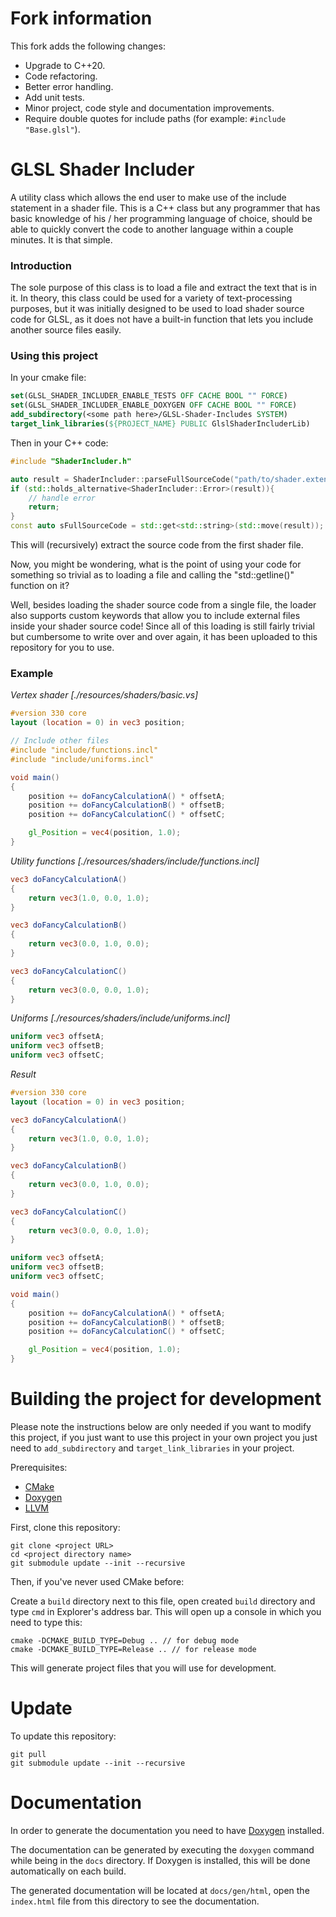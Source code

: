 # Fork information

This fork adds the following changes:
- Upgrade to C++20.
- Code refactoring.
- Better error handling.
- Add unit tests.
- Minor project, code style and documentation improvements.
- Require double quotes for include paths (for example: `#include "Base.glsl"`).

# GLSL Shader Includer

A utility class which allows the end user to make use of the include statement in a shader file.
This is a C++ class but any programmer that has basic knowledge of his / her programming language of choice, should be able to quickly convert the code to another language within a couple minutes. It is that simple.

### Introduction

The sole purpose of this class is to load a file and extract the text that is in it. In theory, this class could be used for a variety of text-processing purposes, but it was initially designed to be used to load shader source code for GLSL, as it does not have a built-in function that lets you include another source files easily.

### Using this project

In your cmake file:

```cmake
set(GLSL_SHADER_INCLUDER_ENABLE_TESTS OFF CACHE BOOL "" FORCE)
set(GLSL_SHADER_INCLUDER_ENABLE_DOXYGEN OFF CACHE BOOL "" FORCE)
add_subdirectory(<some path here>/GLSL-Shader-Includes SYSTEM)
target_link_libraries(${PROJECT_NAME} PUBLIC GlslShaderIncluderLib)
```

Then in your C++ code:

```cpp
#include "ShaderIncluder.h"

auto result = ShaderIncluder::parseFullSourceCode("path/to/shader.extension");
if (std::holds_alternative<ShaderIncluder::Error>(result)){
    // handle error
    return;
}
const auto sFullSourceCode = std::get<std::string>(std::move(result));
```

This will (recursively) extract the source code from the first shader file.

Now, you might be wondering, what is the point of using your code for something so trivial as to loading a file and calling the "std::getline()" function on it?

Well, besides loading the shader source code from a single file, the loader also supports custom keywords that allow you to include external files inside your shader source code! Since all of this loading is still fairly trivial but cumbersome to write over and over again, it has been uploaded to this repository for you to use.

### Example

*Vertex shader [./resources/shaders/basic.vs]*
```glsl
#version 330 core
layout (location = 0) in vec3 position;

// Include other files
#include "include/functions.incl"
#include "include/uniforms.incl"

void main()
{
    position += doFancyCalculationA() * offsetA;
    position += doFancyCalculationB() * offsetB;
    position += doFancyCalculationC() * offsetC;

    gl_Position = vec4(position, 1.0);
}
```

*Utility functions [./resources/shaders/include/functions.incl]*
```glsl
vec3 doFancyCalculationA()
{
    return vec3(1.0, 0.0, 1.0);
}

vec3 doFancyCalculationB()
{
    return vec3(0.0, 1.0, 0.0);
}

vec3 doFancyCalculationC()
{
    return vec3(0.0, 0.0, 1.0);
}
```

*Uniforms [./resources/shaders/include/uniforms.incl]*
```glsl
uniform vec3 offsetA;
uniform vec3 offsetB;
uniform vec3 offsetC;
```

*Result*
```glsl
#version 330 core
layout (location = 0) in vec3 position;

vec3 doFancyCalculationA()
{
    return vec3(1.0, 0.0, 1.0);
}

vec3 doFancyCalculationB()
{
    return vec3(0.0, 1.0, 0.0);
}

vec3 doFancyCalculationC()
{
    return vec3(0.0, 0.0, 1.0);
}

uniform vec3 offsetA;
uniform vec3 offsetB;
uniform vec3 offsetC;

void main()
{
    position += doFancyCalculationA() * offsetA;
    position += doFancyCalculationB() * offsetB;
    position += doFancyCalculationC() * offsetC;

    gl_Position = vec4(position, 1.0);
}
```

# Building the project for development

Please note the instructions below are only needed if you want to modify this project, if you just want to use this project in your own project you just need to `add_subdirectory` and `target_link_libraries` in your project.

Prerequisites:

- [CMake](https://cmake.org/download/)
- [Doxygen](https://doxygen.nl/download.html)
- [LLVM](https://github.com/llvm/llvm-project/releases/latest)

First, clone this repository:

```
git clone <project URL>
cd <project directory name>
git submodule update --init --recursive
```

Then, if you've never used CMake before:

Create a `build` directory next to this file, open created `build` directory and type `cmd` in Explorer's address bar. This will open up a console in which you need to type this:

```
cmake -DCMAKE_BUILD_TYPE=Debug .. // for debug mode
cmake -DCMAKE_BUILD_TYPE=Release .. // for release mode
```

This will generate project files that you will use for development.

# Update

To update this repository:

```
git pull
git submodule update --init --recursive
```

# Documentation

In order to generate the documentation you need to have [Doxygen](https://www.doxygen.nl/index.html) installed.

The documentation can be generated by executing the `doxygen` command while being in the `docs` directory. If Doxygen is installed, this will be done automatically on each build.

The generated documentation will be located at `docs/gen/html`, open the `index.html` file from this directory to see the documentation.